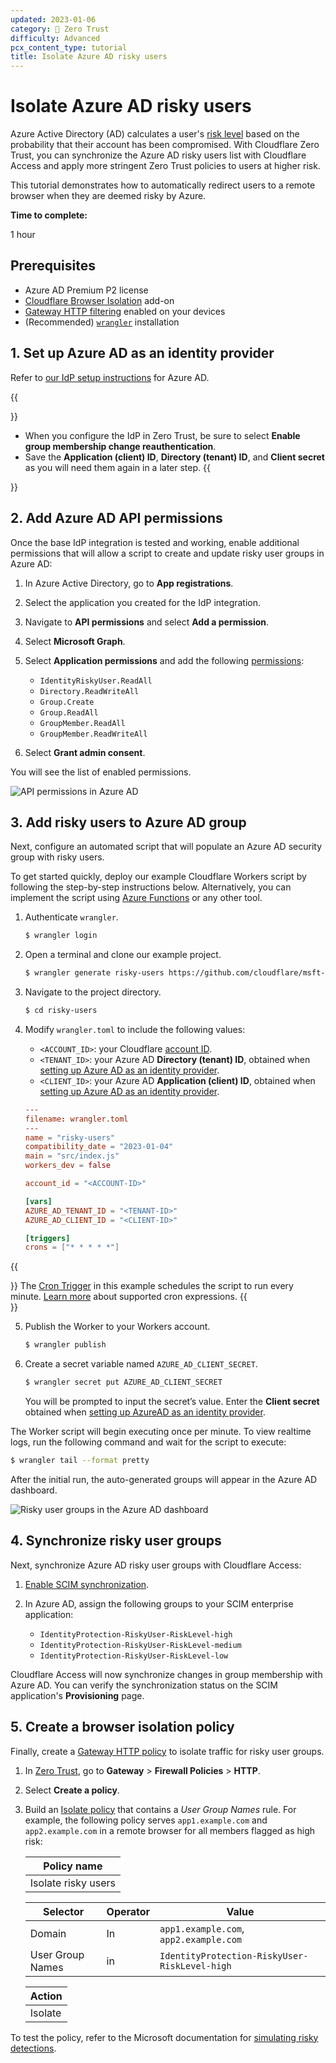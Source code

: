 ```yaml
---
updated: 2023-01-06
category: 🔐 Zero Trust
difficulty: Advanced
pcx_content_type: tutorial
title: Isolate Azure AD risky users
---
```


# Isolate Azure AD risky users

Azure Active Directory (AD) calculates a user's [risk level](https://learn.microsoft.com/en-us/azure/active-directory/identity-protection/howto-identity-protection-investigate-risk) based on the probability that their account has been compromised. With Cloudflare Zero Trust, you can synchronize the Azure AD risky users list with Cloudflare Access and apply more stringent Zero Trust policies to users at higher risk.

This tutorial demonstrates how to automatically redirect users to a remote browser when they are deemed risky by Azure.

**Time to complete:**

1 hour

## Prerequisites

- Azure AD Premium P2 license
- [Cloudflare Browser Isolation](/cloudflare-one/policies/browser-isolation/) add-on
- [Gateway HTTP filtering](/cloudflare-one/policies/filtering/initial-setup/http/) enabled on your devices
- (Recommended) [`wrangler`](/workers/wrangler/install-and-update/) installation

## 1. Set up Azure AD as an identity provider

Refer to [our IdP setup instructions](/cloudflare-one/identity/idp-integration/azuread/#set-up-azure-ad-as-an-identity-provider) for Azure AD.

{{<Aside type="note">}}

- When you configure the IdP in Zero Trust, be sure to select **Enable group membership change reauthentication**.
- Save the **Application (client) ID**, **Directory (tenant) ID**, and **Client secret** as you will need them again in a later step.
  {{</Aside>}}

## 2. Add Azure AD API permissions

Once the base IdP integration is tested and working, enable additional permissions that will allow a script to create and update risky user groups in Azure AD:

1. In Azure Active Directory, go to **App registrations**.

2. Select the application you created for the IdP integration.

3. Navigate to **API permissions** and select **Add a permission**.

4. Select **Microsoft Graph**.

5. Select **Application permissions** and add the following [permissions](https://learn.microsoft.com/en-us/graph/permissions-reference):

   - `IdentityRiskyUser.ReadAll`
   - `Directory.ReadWriteAll`
   - `Group.Create`
   - `Group.ReadAll`
   - `GroupMember.ReadAll`
   - `GroupMember.ReadWriteAll`

6. Select **Grant admin consent**.

You will see the list of enabled permissions.

![API permissions in Azure AD](/images/cloudflare-one/identity/azure/risky-users-permissions.png)

## 3. Add risky users to Azure AD group

Next, configure an automated script that will populate an Azure AD security group with risky users.

To get started quickly, deploy our example Cloudflare Workers script by following the step-by-step instructions below. Alternatively, you can implement the script using [Azure Functions](https://learn.microsoft.com/en-us/azure/azure-functions/functions-overview) or any other tool.

1. Authenticate `wrangler`.

   ```sh
   $ wrangler login
   ```

2. Open a terminal and clone our example project.

   ```sh
   $ wrangler generate risky-users https://github.com/cloudflare/msft-risky-user-ad-sync
   ```

3. Navigate to the project directory.

   ```sh
   $ cd risky-users
   ```

4. Modify `wrangler.toml` to include the following values:

   - `<ACCOUNT_ID>`: your Cloudflare [account ID](/fundamentals/get-started/basic-tasks/find-account-and-zone-ids/).
   - `<TENANT_ID>`: your Azure AD **Directory (tenant) ID**, obtained when [setting up Azure AD as an identity provider](#1-set-up-azure-ad-as-an-identity-provider).
   - `<CLIENT_ID>`: your Azure AD **Application (client) ID**, obtained when [setting up Azure AD as an identity provider](#1-set-up-azure-ad-as-an-identity-provider).

   ```toml
   ---
   filename: wrangler.toml
   ---
   name = "risky-users"
   compatibility_date = "2023-01-04"
   main = "src/index.js"
   workers_dev = false

   account_id = "<ACCOUNT-ID>"

   [vars]
   AZURE_AD_TENANT_ID = "<TENANT-ID>"
   AZURE_AD_CLIENT_ID = "<CLIENT-ID>"

   [triggers]
   crons = ["* * * * *"]
   ```

{{<Aside type="note">}}
The [Cron Trigger](/workers/platform/cron-triggers/) in this example schedules the script to run every minute. [Learn more](/workers/platform/cron-triggers/#supported-cron-expressions) about supported cron expressions.
{{</Aside>}}

5. Publish the Worker to your Workers account.

   ```sh
   $ wrangler publish
   ```

6. Create a secret variable named `AZURE_AD_CLIENT_SECRET`.

   ```sh
   $ wrangler secret put AZURE_AD_CLIENT_SECRET
   ```

   You will be prompted to input the secret’s value. Enter the **Client secret** obtained when [setting up AzureAD as an identity provider](#1-set-up-azure-ad-as-an-identity-provider).

The Worker script will begin executing once per minute. To view realtime logs, run the following command and wait for the script to execute:

```sh
$ wrangler tail --format pretty
```

After the initial run, the auto-generated groups will appear in the Azure AD dashboard.

![Risky user groups in the Azure AD dashboard](/images/cloudflare-one/identity/azure/risky-users-groups.png)

## 4. Synchronize risky user groups

Next, synchronize Azure AD risky user groups with Cloudflare Access:

1. [Enable SCIM synchronization](/cloudflare-one/identity/idp-integration/azuread/#synchronize-users-and-groups).

2. In Azure AD, assign the following groups to your SCIM enterprise application:
   - `IdentityProtection-RiskyUser-RiskLevel-high`
   - `IdentityProtection-RiskyUser-RiskLevel-medium`
   - `IdentityProtection-RiskyUser-RiskLevel-low`

Cloudflare Access will now synchronize changes in group membership with Azure AD. You can verify the synchronization status on the SCIM application's **Provisioning** page.

## 5. Create a browser isolation policy

Finally, create a [Gateway HTTP policy](/cloudflare-one/policies/filtering/http-policies/) to isolate traffic for risky user groups.

1. In [Zero Trust](https://one.dash.cloudflare.com), go to **Gateway** > **Firewall Policies** > **HTTP**.

2. Select **Create a policy**.

3. Build an [Isolate policy](/cloudflare-one/policies/browser-isolation/isolation-policies/) that contains a _User Group Names_ rule. For example, the following policy serves `app1.example.com` and `app2.example.com` in a remote browser for all members flagged as high risk:

   | Policy name         |
   | ------------------- |
   | Isolate risky users |

   | Selector         | Operator | Value                                         |
   | ---------------- | -------- | --------------------------------------------- |
   | Domain           | In       | `app1.example.com`, `app2.example.com`        |
   | User Group Names | in       | `IdentityProtection-RiskyUser-RiskLevel-high` |

   | Action  |
   | ------- |
   | Isolate |

To test the policy, refer to the Microsoft documentation for [simulating risky detections](https://learn.microsoft.com/en-us/azure/active-directory/identity-protection/howto-identity-protection-simulate-risk).
